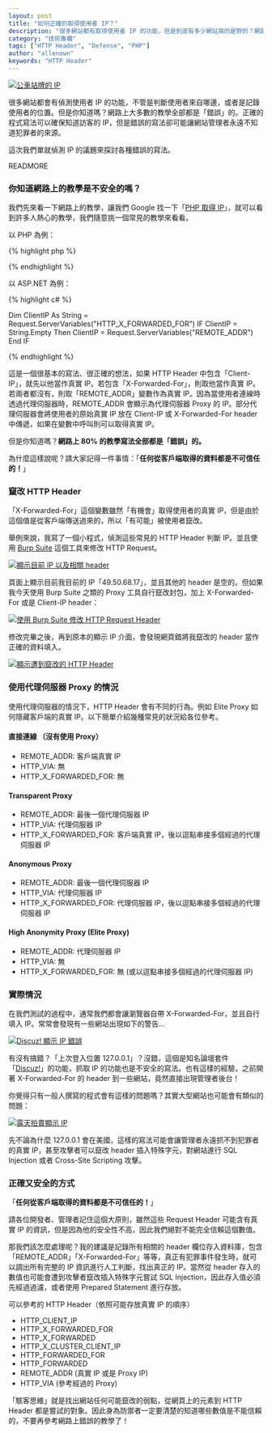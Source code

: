 ```yaml
---
layout: post
title: "如何正確的取得使用者 IP？"
description: "很多網站都有取得使用者 IP 的功能，但是到底有多少網站寫的是對的？網路上又有多少錯誤的教學？本文將介紹利用 HTTP Header 偽造 IP 的方式，以及如何安全、正確取得 IP 的教學。"
category: "技術專欄"
tags: ["HTTP Header", "Defense", "PHP"]
author: "allenown"
keywords: "HTTP Header"
---
```



[![公車站牌的 IP](https://farm7.staticflickr.com/6220/6250089499_da2fb7a973_z.jpg)](https://farm7.staticflickr.com/6220/6250089499_f908fcb990_o.jpg)
<!-- Photo Credit: https://www.flickr.com/photos/kevandotorg/6250089499/ -->

很多網站都會有偵測使用者 IP 的功能，不管是判斷使用者來自哪邊，或者是記錄使用者的位置。但是你知道嗎？網路上大多數的教學全部都是「錯誤」的。正確的程式寫法可以確保知道訪客的 IP，但是錯誤的寫法卻可能讓網站管理者永遠不知道犯罪者的來源。

這次我們單就偵測 IP 的議題來探討各種錯誤的寫法。

READMORE

### 你知道網路上的教學是不安全的嗎？

我們先來看一下網路上的教學，讓我們 Google 找一下「[PHP 取得 IP](https://www.google.com.tw/search?q=php+取得+ip)」，就可以看到許多人熱心的教學，我們隨意挑一個常見的教學來看看。

以 PHP 為例：

{% highlight php %}

<?php
if(!empty($_SERVER['HTTP_CLIENT_IP'])){
   $myip = $_SERVER['HTTP_CLIENT_IP'];
}else if(!empty($_SERVER['HTTP_X_FORWARDED_FOR'])){
   $myip = $_SERVER['HTTP_X_FORWARDED_FOR'];
}else{
   $myip= $_SERVER['REMOTE_ADDR'];
}
echo $myip;
?>

{% endhighlight %}

以 ASP.NET 為例：

{% highlight c# %}

Dim ClientIP As String = Request.ServerVariables("HTTP_X_FORWARDED_FOR") 
IF ClientIP = String.Empty Then 
 ClientIP = Request.ServerVariables("REMOTE_ADDR") 
End IF

{% endhighlight %}

這是一個很基本的寫法、很正確的想法，如果 HTTP Header 中包含「Client-IP」，就先以他當作真實 IP。若包含「X-Forwarded-For」，則取他當作真實 IP。若兩者都沒有，則取「REMOTE_ADDR」變數作為真實 IP。因為當使用者連線時透過代理伺服器時，REMOTE_ADDR 會顯示為代理伺服器 Proxy 的 IP。部分代理伺服器會將使用者的原始真實 IP 放在 Client-IP 或 X-Forwarded-For header 中傳遞，如果在變數中呼叫則可以取得真實 IP。

但是你知道嗎？**網路上 80% 的教學寫法全部都是「錯誤」的。**

為什麼這樣說呢？請大家記得一件事情：「**任何從客戶端取得的資料都是不可信任的！**」

### 竄改 HTTP Header

「X-Forwarded-For」這個變數雖然「有機會」取得使用者的真實 IP，但是由於這個值是從客戶端傳送過來的，所以「有可能」被使用者竄改。

舉例來說，我寫了一個小程式，偵測這些常見的 HTTP Header 判斷 IP。並且使用 [Burp Suite](http://portswigger.net/burp/) 這個工具來修改 HTTP Request。

[![顯示目前 IP 以及相關 header](https://lh4.googleusercontent.com/-OLYyle4PQ48/U5lB8SLR_DI/AAAAAAAAAc4/yHvzlGfNAAs/w897-h678-no/2014-06-12-client-ip-detection-01-detech-user-ip.png "顯示目前 IP 以及相關 header")](https://lh4.googleusercontent.com/-OLYyle4PQ48/U5lB8SLR_DI/AAAAAAAAAc4/yHvzlGfNAAs/s2400/2014-06-12-client-ip-detection-01-detech-user-ip.png)

頁面上顯示目前我目前的 IP「49.50.68.17」，並且其他的 header 是空的。但如果我今天使用 Burp Suite 之類的 Proxy 工具自行竄改封包，加上 X-Forwarded-For 或是 Client-IP header：

[![使用 Burp Suite 修改 HTTP Request Header](https://lh5.googleusercontent.com/-GC77ijJxN-U/U5lB8NrnGwI/AAAAAAAAAdA/pqJDjoxUeu0/w744-h480-no/2014-06-12-client-ip-detection-02-burp-suite-add-http-header.png "使用 Burp Suite 修改 HTTP Request Header")](https://lh5.googleusercontent.com/-GC77ijJxN-U/U5lB8NrnGwI/AAAAAAAAAdA/pqJDjoxUeu0/s2400/2014-06-12-client-ip-detection-02-burp-suite-add-http-header.png)

修改完畢之後，再到原本的顯示 IP 介面，會發現網頁錯將我竄改的 header 當作正確的資料填入。

[![顯示遭到竄改的 HTTP Header](https://lh3.googleusercontent.com/-hHA7NtX_9KI/U5lB8Nn1VjI/AAAAAAAAAc0/umHpFoGWDDo/w897-h678-no/2014-06-12-client-ip-detection-03-detech-user-ip.png)](https://lh3.googleusercontent.com/-hHA7NtX_9KI/U5lB8Nn1VjI/AAAAAAAAAc0/umHpFoGWDDo/s2400/2014-06-12-client-ip-detection-03-detech-user-ip.png)

### 使用代理伺服器 Proxy 的情況

使用代理伺服器的情況下，HTTP Header 會有不同的行為。例如 Elite Proxy 如何隱藏客戶端的真實 IP。以下簡單介紹幾種常見的狀況給各位參考。

#### 直接連線 （沒有使用 Proxy）

* REMOTE_ADDR: 客戶端真實 IP
* HTTP_VIA: 無
* HTTP_X_FORWARDED_FOR: 無

#### Transparent Proxy 

* REMOTE_ADDR: 最後一個代理伺服器 IP
* HTTP_VIA: 代理伺服器 IP
* HTTP_X_FORWARDED_FOR: 客戶端真實 IP，後以逗點串接多個經過的代理伺服器 IP

#### Anonymous Proxy

* REMOTE_ADDR: 最後一個代理伺服器 IP
* HTTP_VIA: 代理伺服器 IP
* HTTP_X_FORWARDED_FOR: 代理伺服器 IP，後以逗點串接多個經過的代理伺服器 IP

#### High Anonymity Proxy (Elite Proxy)

* REMOTE_ADDR: 代理伺服器 IP
* HTTP_VIA: 無
* HTTP_X_FORWARDED_FOR: 無 (或以逗點串接多個經過的代理伺服器 IP)

### 實際情況

在我們測試的過程中，通常我們都會讓瀏覽器自帶 X-Forwarded-For，並且自行填入 IP。常常會發現有一些網站出現如下的警告...

[![Discuz! 顯示 IP 錯誤](https://lh4.googleusercontent.com/-mWMLyw8Z924/U5lB8y19t5I/AAAAAAAAAc8/PgGRibfggZM/w268-h139-no/2014-06-12-client-ip-detection-04-discuz-user-ip.png)](https://lh4.googleusercontent.com/-mWMLyw8Z924/U5lB8y19t5I/AAAAAAAAAc8/PgGRibfggZM/s2400/2014-06-12-client-ip-detection-04-discuz-user-ip.png)

有沒有搞錯？「上次登入位置 127.0.0.1」？沒錯，這個是知名論壇套件「[Discuz!](http://www.discuz.net/)」的功能，抓取 IP 的功能也是不安全的寫法。也有這樣的經驗，之前開著 X-Forwarded-For 的 header 到一些網站，竟然直接出現管理者後台！

你覺得只有一般人撰寫的程式會有這樣的問題嗎？其實大型網站也可能會有類似的問題：

[![露天拍賣顯示 IP](https://lh6.googleusercontent.com/-4UPvfv9JbiM/U5p3CLiPXNI/AAAAAAAAAdU/Y6cNICTdCKk/w752-h551-no/2014-06-12-client-ip-detection-05-ruten-detect-user-ip.png)](https://lh6.googleusercontent.com/-4UPvfv9JbiM/U5p3CLiPXNI/AAAAAAAAAdU/Y6cNICTdCKk/s2400/2014-06-12-client-ip-detection-05-ruten-detect-user-ip.png)

先不論為什麼 127.0.0.1 會在美國，這樣的寫法可能會讓管理者永遠抓不到犯罪者的真實 IP，甚至攻擊者可以竄改 header 插入特殊字元，對網站進行 SQL Injection 或者 Cross-Site Scripting 攻擊。

### 正確又安全的方式

「**任何從客戶端取得的資料都是不可信任的！**」

請各位開發者、管理者記住這個大原則，雖然這些 Request Header 可能含有真實 IP 的資訊，但是因為他的安全性不高，因此我們絕對不能完全信賴這個數值。

那我們該怎麼處理呢？我的建議是記錄所有相關的 header 欄位存入資料庫，包含「REMOTE_ADDR」「X-Forwarded-For」等等，真正有犯罪事件發生時，就可以調出所有完整的 IP 資訊進行人工判斷，找出真正的 IP。當然從 header 存入的數值也可能會遭到攻擊者竄改插入特殊字元嘗試 SQL Injection，因此存入值必須先經過過濾，或者使用 Prepared Statement 進行存放。

可以參考的 HTTP Header（依照可能存放真實 IP 的順序）

* HTTP_CLIENT_IP
* HTTP_X_FORWARDED_FOR
* HTTP_X_FORWARDED
* HTTP_X_CLUSTER_CLIENT_IP
* HTTP_FORWARDED_FOR
* HTTP_FORWARDED
* REMOTE_ADDR (真實 IP 或是 Proxy IP)
* HTTP_VIA (參考經過的 Proxy)

「駭客思維」就是找出網站任何可能竄改的弱點，從網頁上的元素到 HTTP Header 都是嘗試的對象。因此身為防禦者一定要清楚的知道哪些數值是不能信賴的，不要再參考網路上錯誤的教學了！
